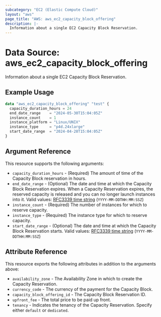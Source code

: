 ```yaml
---
subcategory: "EC2 (Elastic Compute Cloud)"
layout: "aws"
page_title: "AWS: aws_ec2_capacity_block_offering"
description: |-
  Information about a single EC2 Capacity Block Reservation.
---
```


# Data Source: aws_ec2_capacity_block_offering

Information about a single EC2 Capacity Block Reservation.

## Example Usage

```terraform
data "aws_ec2_capacity_block_offering" "test" { 
  capacity_duration_hours = 24
  end_date_range    = "2024-05-30T15:04:05Z"
  instance_count    = 1
  instance_platform = "Linux/UNIX"
  instance_type     = "p4d.24xlarge"
  start_date_range  = "2024-04-28T15:04:05Z"
}
```

## Argument Reference

This resource supports the following arguments:

* `capacity_duration_hours` - (Required) The amount of time of the Capacity Block reservation in hours.
* `end_date_range` - (Optional) The date and time at which the Capacity Block Reservation expires. When a Capacity Reservation expires, the reserved capacity is released and you can no longer launch instances into it. Valid values: [RFC3339 time string](https://tools.ietf.org/html/rfc3339#section-5.8) (`YYYY-MM-DDTHH:MM:SSZ`)
* `instance_count` - (Required) The number of instances for which to reserve capacity.
* `instance_type` - (Required) The instance type for which to reserve capacity.
* `start_date_range` - (Optional) The date and time at which the Capacity Block Reservation starts. Valid values: [RFC3339 time string](https://tools.ietf.org/html/rfc3339#section-5.8) (`YYYY-MM-DDTHH:MM:SSZ`)

## Attribute Reference

This resource exports the following attributes in addition to the arguments above:

* `availability_zone` - The Availability Zone in which to create the Capacity Reservation.
* `currency_code` - The currency of the payment for the Capacity Block.
* `capacity_block_offering_id` - The Capacity Block Reservation ID.
* `upfront_fee` - The total price to be paid up front.
* `tenancy` - Indicates the tenancy of the Capacity Reservation. Specify either `default` or `dedicated`.
